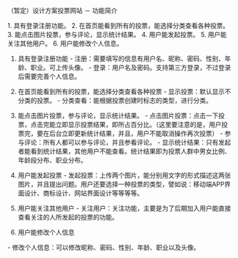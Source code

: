 （暂定）设计方案投票网站 － 功能简介

1. 具有登录注册功能。
2. 在首页能看到所有的投票，能选择分类查看各种投票。
3. 能点击图片投票，参与评论，显示统计结果。
4. 用户能发起投票。
5. 用户能关注其他用户。
6. 用户能修改个人信息。

1. 具有登录注册功能
- 注册：需要填写的信息有用户名、昵称、密码、性别、年龄、职业。可上传头像。
- 登录：用户名及密码。支持第三方登录，不过登录后需要完善个人信息。

2. 在首页能看到所有的投票，能选择分类查看各种投票
- 显示投票：默认显示不分类的投票。
- 分类查看：能根据投票创建时标志的类型，进行分类。

3. 能点击图片投票，参与评论，显示统计结果。
- 点击图片投票：点击一下投票，点击完能立即显示投票结果，即所占百分比。（这里要注意的是，用户投票完，要在后台立即更新统计结果，并且，用户不能取消操作再次投票）
- 参与评论：所有人都可以参与评论，并且参看评论。
- 显示统计结果：只有发起者能看到统计结果，其他用户不能查看。统计结果即为投票人群中男女比例、年龄段分布、职业分布。

4. 用户能发起投票
- 发起投票：上传两个图片，能分别用文字的形式描述这两张图片，并且提出问题。用户还要选择一种投票的类型，譬如说：移动端APP界面设计、商标设计、网站界面设计等等等等。
5. 用户能关注其他用户
- 关注用户：关注功能，主要是为了后期加入用户能直接查看关注的人所发起的投票的功能。

6. 用户能修改个人信息

- 修改个人信息：可以修改昵称、密码、性别、年龄、职业以及头像。
